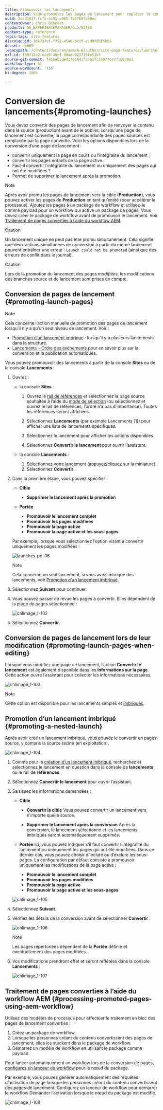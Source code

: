 ```yaml
---
title: Promouvoir les lancements
description: Vous promouvez les pages de lancement pour replacer le contenu dans la source (production) avant de le publier.
uuid: 2dc41817-fcfb-4485-a085-7b57b9fe89ec
contentOwner: Chris Bohnert
products: SG_EXPERIENCEMANAGER/6.5/SITES
content-type: reference
topic-tags: site-features
discoiquuid: 3d4737ef-f758-4540-bc8f-ecd9f05f6bb0
docset: aem65
legacypath: /content/docs/en/aem/6-0/author/site-page-features/launches
exl-id: f59f12a2-ecd6-49cf-90ad-621719fe51bf
source-git-commit: f4b6eb2ded17ec641f23a1fc3b977ce77169c8a1
workflow-type: ht
source-wordcount: '754'
ht-degree: 100%

---
```


# Conversion de lancements{#promoting-launches}

Vous devez convertir des pages de lancement afin de renvoyer le contenu dans la source (production) avant de le publier. Lorsqu’une page de lancement est convertie, la page correspondante des pages sources est remplacée par la page convertie. Voici les options disponibles lors de la conversion d’une page de lancement :

* convertir uniquement la page en cours ou l’intégralité du lancement ;
* convertir les pages enfants de la page active.
* Faut-il convertir l’intégralité du lancement ou uniquement des pages qui ont été modifiées ?
* Permet de supprimer le lancement après la promotion.

>[!NOTE]
>
>Après avoir promu les pages de lancement vers la cible (**Production**), vous pouvez activer les pages de **Production** en tant qu’entité (pour accélérer le processus). Ajoutez les pages à un package de workflow et utilisez-le comme payload pour un workflow qui active un package de pages. Vous devez créer le package de workflow avant de promouvoir le lancement. Voir [Traitement de pages converties à l’aide du workflow AEM](#processing-promoted-pages-using-aem-workflow).

>[!CAUTION]
>
>Un lancement unique ne peut pas être promu simultanément. Cela signifie que deux actions simultanées de conversion à partir du même lancement peuvent entraîner une erreur : `Launch could not be promoted` (ainsi que des erreurs de conflit dans le journal).

>[!CAUTION]
>
>Lors de la promotion du lancement des pages *modifiées*, les modifications des branches source et de lancement sont prises en compte.

## Conversion de pages de lancement {#promoting-launch-pages}

>[!NOTE]
>
>Cela concerne l’action manuelle de promotion des pages de lancement lorsqu’il n’y a qu’un seul niveau de lancement. Voir :
>
>* [Promotion d’un lancement imbriqué](#promoting-a-nested-launch) : lorsqu’il y a plusieurs lancements dans la structure.
>* [Lancements – Ordre des événements](/help/sites-authoring/launches.md#launches-the-order-of-events) pour en savoir plus sur la conversion et la publication automatiques.
>


Vous pouvez promouvoir des lancements à partir de la console **Sites** ou de la console **Lancements** :

1. Ouvrez :

   * la console **Sites** :

      1. Ouvrez le [rail de références](/help/sites-authoring/author-environment-tools.md#showingpagereferences) et sélectionnez la page source souhaitée à l’aide du [mode de sélection](/help/sites-authoring/basic-handling.md) (ou sélectionnez et ouvrez le rail de références, l’ordre n’a pas d’importance). Toutes les références seront affichées.

      1. Sélectionnez **Lancements** (par exemple Lancements (1)) pour afficher une liste de lancements spécifiques.
      1. Sélectionnez le lancement pour afficher les actions disponibles.
      1. Sélectionnez **Convertir le lancement** pour ouvrir l’assistant.
   * la console **Lancements** :

      1. Sélectionnez votre lancement (appuyez/cliquez sur la miniature).
      1. Sélectionnez **Convertir**.


1. Dans la première étape, vous pouvez spécifier :

   * **Cible**

      * **Supprimer le lancement après la promotion**
   * **Portée**

      * **Promouvoir le lancement complet**
      * **Promouvoir les pages modifiées**
      * **Promouvoir la page active**
      * **Promouvoir la page active et les sous-pages**

   Par exemple, lorsque vous sélectionnez l’option visant à convertir uniquement les pages modifiées :

   ![launches-pd-06](assets/launches-pd-06.png)

   >[!NOTE]
   >
   >Cela concerne un seul lancement, si vous avez imbriqué des lancements, voir [Promotion d’un lancement imbriqué](#promoting-a-nested-launch).

1. Sélectionnez **Suivant** pour continuer.
1. Vous pouvez passer en revue les pages à convertir. Elles dépendent de la plage de pages sélectionnée :

   ![chlimage_1-102](assets/chlimage_1-102.png)

1. Sélectionnez **Convertir**.

## Conversion de pages de lancement lors de leur modification {#promoting-launch-pages-when-editing}

Lorsque vous modifiez une page de lancement, l’action **Convertir le lancement** est également disponible dans les **informations sur la page**. Cette action ouvre l’assistant pour collecter les informations nécessaires.

![chlimage_1-103](assets/chlimage_1-103.png)

>[!NOTE]
>
>Cette option est disponible pour les lancements simples et [imbriqués](#promoting-a-nested-launch).

## Promotion d’un lancement imbriqué {#promoting-a-nested-launch}

Après avoir créé un lancement imbriqué, vous pouvez le convertir en pages source, y compris la source racine (en exploitation).

![chlimage_1-104](assets/chlimage_1-104.png)

1. Comme pour la [création d’un lancement imbriqué](#creatinganestedlaunchlaunchwithinalaunch), recherchez et sélectionnez le lancement en question dans la console de **lancements** ou le rail de **références**.
1. Sélectionnez **Convertir le lancement** pour ouvrir l’assistant.

1. Saisissez les informations demandées :

   * **Cible**

      * **Convertir la cible**
Vous pouvez convertir un lancement vers n’importe quelle source.

      * **Supprimer le lancement après la conversion**
Après la conversion, le lancement sélectionné et les lancements imbriqués seront automatiquement supprimés.
   * **Portée**
Ici, vous pouvez indiquer s’il faut convertir l’intégralité du lancement ou uniquement les pages qui ont été modifiées. Dans ce dernier cas, vous pouvez choisir d’inclure ou d’exclure les sous-pages. La configuration par défaut consiste à promouvoir uniquement les modifications de la page active :

      * **Promouvoir le lancement complet**
      * **Promouvoir les pages modifiées**
      * **Promouvoir la page active**
      * **Promouvoir la page active et les sous-pages**

   ![chlimage_1-105](assets/chlimage_1-105.png)

1. Sélectionnez **Suivant**.
1. Vérifiez les détails de la conversion avant de sélectionner **Convertir** :

   ![chlimage_1-106](assets/chlimage_1-106.png)

   >[!NOTE]
   >
   >Les pages répertoriées dépendent de la **Portée** définie et éventuellement des pages modifiées.

1. Vos modifications prendront effet et seront reflétées dans la console **Lancements** :

   ![chlimage_1-107](assets/chlimage_1-107.png)

## Traitement de pages converties à l’aide du workflow AEM {#processing-promoted-pages-using-aem-workflow}

Utilisez des modèles de processus pour effectuer le traitement en bloc des pages de lancement converties :

1. Créez un package de workflow.
1. Lorsque les personnes créant du contenu convertissent des pages de lancement, elles les stockent dans le package de workflow.
1. Démarrez un modèle de workflow en utilisant le package comme payload.

Pour lancer automatiquement un workflow lors de la conversion de pages, [configurez un lanceur de workflow](/help/sites-administering/workflows-starting.md#workflows-launchers) pour le nœud du package.

Par exemple, vous pouvez générer automatiquement des requêtes d’activation de page lorsque les personnes créant du contenu convertissent des pages de lancement. Configurez un lanceur de workflow pour démarrer le workflow Demander l’activation lorsque le nœud du package est modifié.

![chlimage_1-108](assets/chlimage_1-108.png)

